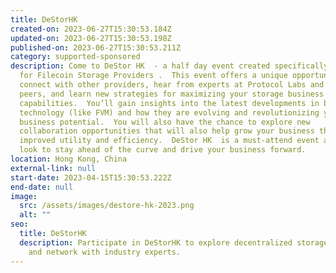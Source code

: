 ```yaml
---
title: DeStorHK
created-on: 2023-06-27T15:30:53.184Z
updated-on: 2023-06-27T15:30:53.198Z
published-on: 2023-06-27T15:30:53.211Z
category: supported-sponsored
description: Come to DeStor HK  - a half day event created specifically
  for Filecoin Storage Providers .  This event offers a unique opportunity to
  connect with other providers, hear from experts at Protocol Labs and your
  peers, and learn new strategies for maximizing your storage business and
  capabilities.  You’ll gain insights into the latest developments in blockchain
  technology (like FVM) and how they are evolving and revolutionizing your
  business potential.  You will also have the chance to explore new
  collaboration opportunities that will also help grow your business through
  improved utility and efficiency.  DeStor HK  is a must-attend event as you
  look to stay ahead of the curve and drive your business forward.
location: Hong Kong, China
external-link: null
start-date: 2023-04-15T15:30:53.222Z
end-date: null
image:
  src: /assets/images/destore-hk-2023.png
  alt: ""
seo:
  title: DeStorHK
  description: Participate in DeStorHK to explore decentralized storage solutions
    and network with industry experts.
---
```

